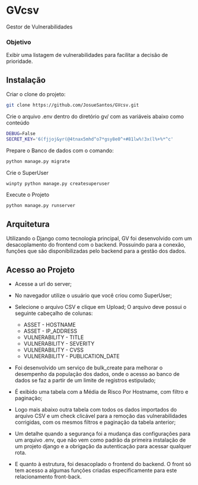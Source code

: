 # GVcsv
Gestor de Vulnerabilidades

### Objetivo
Exibir uma listagem de vulnerabilidades para facilitar a decisão de prioridade.

## Instalação
Criar o clone do projeto:

```bash
git clone https://github.com/JosueSantos/GVcsv.git
```

Crie o arquivo .env dentro do diretório gv/ com as variáveis abaixo como conteúdo

```bash
DEBUG=False
SECRET_KEY='6(fjjoj&yr(@4tnax5mhd^o7*gsy8e0^+#81lw%!3x(l%+%*^c'
```

Prepare o Banco de dados com o comando:

```bash
python manage.py migrate
```

Crie o SuperUser

```bash
winpty python manage.py createsuperuser
```

Execute o Projeto

```bash
python manage.py runserver
```

## Arquitetura

Utilizando o Django como tecnologia principal, GV foi desenvolvido com um desacoplamento do frontend com o backend. Possuindo para a conexão, funções que são disponibilizadas pelo backend para a gestão dos dados.

## Acesso ao Projeto
* Acesse a url do server;

* No navegador utilize o usuário que você criou como SuperUser;

* Selecione o arquivo CSV e clique em Upload;
O arquivo deve possui o seguinte cabeçalho de colunas:

    - ASSET - HOSTNAME
    - ASSET - IP_ADDRESS
    - VULNERABILITY - TITLE
    - VULNERABILITY - SEVERITY
    - VULNERABILITY - CVSS
    - VULNERABILITY - PUBLICATION_DATE


* Foi desenvolvido um serviço de bulk_create para melhorar o desempenho da população dos dados, onde o acesso ao banco de dados se faz a partir de um limite de registros estipulado;

* É exibido uma tabela com a Média de Risco Por Hostname, com filtro e paginação;

* Logo mais abaixo outra tabela com todos os dados importados do arquivo CSV e um check clicável para a remoção das vulnerabilidades corrigidas, com os mesmos filtros e paginação da tabela anterior;

* Um detalhe quando a segurança foi a mudança das configurações para um arquivo .env, que não vem como padrão da primeira instalação de um projeto django e a obrigação da autenticação para acessar qualquer rota.

* E quanto à estrutura, foi desacoplado o frontend do backend. O front só tem acesso a algumas funções criadas especificamente para este relacionamento front-back.


